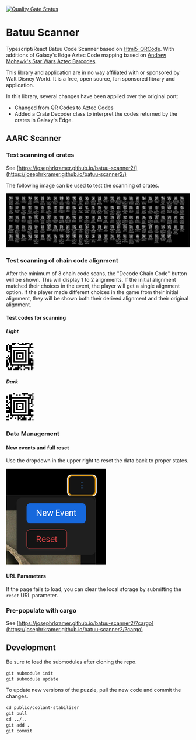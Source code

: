 [![Quality Gate Status](https://sonarcloud.io/api/project_badges/measure?project=josephrkramer_batuu-scanner2&metric=alert_status)](https://sonarcloud.io/summary/new_code?id=josephrkramer_batuu-scanner2)

# Batuu Scanner

Typescript/React Batuu Code Scanner based on [Html5-QRCode](https://github.com/mebjas/html5-qrcode). With additions of Galaxy's Edge Aztec Code mapping based on [Andrew Mohawk's Star Wars Aztec Barcodes](https://github.com/AndrewMohawk/StarwarsAztec).

This library and application are in no way affiliated with or sponsored by Walt Disney World. It is a free, open source, fan sponsored library and application.

In this library, several changes have been applied over the original port:

- Changed from QR Codes to Aztec Codes
- Added a Crate Decoder class to interpret the codes returned by the crates in Galaxy's Edge.

## AARC Scanner

### Test scanning of crates

See [https://josephrkramer.github.io/batuu-scanner2/](https://josephrkramer.github.io/batuu-scanner2/)

The following image can be used to test the scanning of crates.

![Single Image of all Barcodes](single_image_of_all_barcodes.png "Single Image of all Barcodes")

### Test scanning of chain code alignment

After the minimum of 3 chain code scans, the "Decode Chain Code" button will be shown. This will display 1 to 2 alignments. If the initial alignment matched their choices in the event, the player will get a single alignment option. If the player made different choices in the game from their initial alignment, they will be shown both their derived alignment and their original alignment.

#### Test codes for scanning

##### Light

![Light Chain Code](public/aztec/LIGHT.png "Light Chain Code")

##### Dark

![Dark Chain Code](public/aztec/DARK1.png "Dark Chain Code")

### Data Management

#### New events and full reset

Use the dropdown in the upper right to reset the data back to proper states.

![Reset Dropdown Screenshot](reset-screenshot.png "Reset Dropdown Screenshot")

#### URL Parameters

If the page fails to load, you can clear the local storage by submitting the `reset` URL parameter.

### Pre-populate with cargo

See [https://josephrkramer.github.io/batuu-scanner2/?cargo](https://josephrkramer.github.io/batuu-scanner2/?cargo)

## Development

Be sure to load the submodules after cloning the repo.

```
git submodule init
git submodule update
```

To update new versions of the puzzle, pull the new code and commit the changes.

```
cd public/coolant-stabilizer
git pull
cd ../..
git add .
git commit
```
